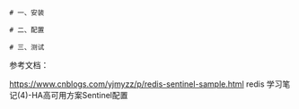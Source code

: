 ```
# 一、安装

# 二、配置

# 三、测试

```

参考文档：

https://www.cnblogs.com/yjmyzz/p/redis-sentinel-sample.html   redis 学习笔记(4)-HA高可用方案Sentinel配置 
